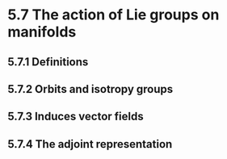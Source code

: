 # 5.7 The action of Lie groups on manifolds

## 5.7.1 Definitions

## 5.7.2 Orbits and isotropy groups

## 5.7.3 Induces vector fields

## 5.7.4 The adjoint representation